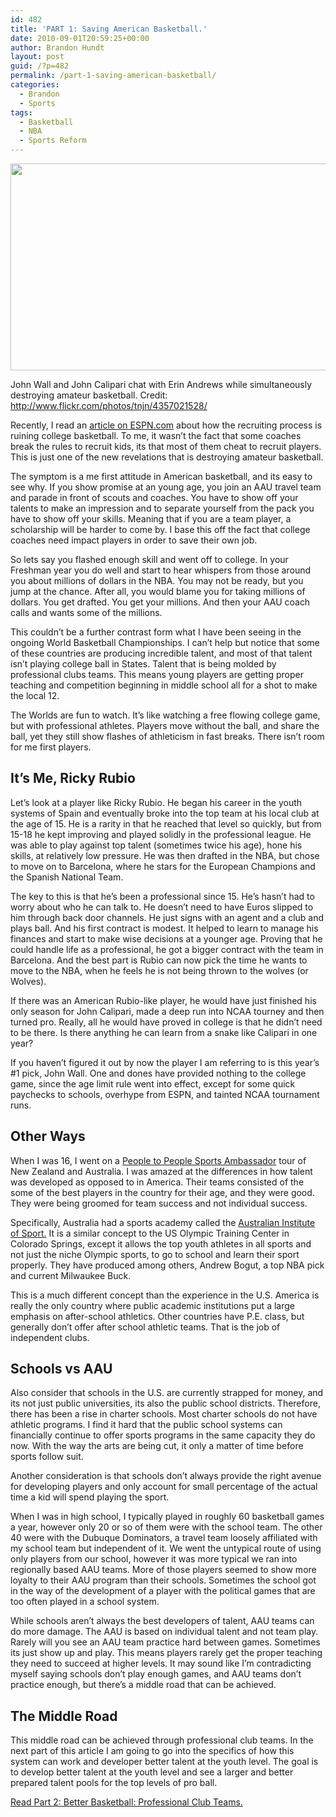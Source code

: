 ```yaml
---
id: 482
title: 'PART 1: Saving American Basketball.'
date: 2010-09-01T20:59:25+00:00
author: Brandon Hundt
layout: post
guid: /?p=482
permalink: /part-1-saving-american-basketball/
categories:
  - Brandon
  - Sports
tags:
  - Basketball
  - NBA
  - Sports Reform
---
```

<div class="right">
  <img src="http://rachel.brandonhundt.com/wp-content/uploads/2010/09/4357021528_128354edec_z.jpg" alt="" title="4357021528_128354edec_z" width="575" height="331" class="size-full wp-image-496" srcset="/wp-content/uploads/2010/09/4357021528_128354edec_z.jpg 575w, /wp-content/uploads/2010/09/4357021528_128354edec_z-300x172.jpg 300w" sizes="(max-width: 575px) 100vw, 575px" /></p>

  <p class="wp-caption-text">
    John Wall and John Calipari chat with Erin Andrews while simultaneously destroying amateur basketball. Credit: <a href="http://www.flickr.com/photos/tnjn/4357021528/">http://www.flickr.com/photos/tnjn/4357021528/</a>
  </p>
</div>

Recently, I read an [article on ESPN.com](http://sports.espn.go.com/ncb/columns/story?columnist=oneil_dana&id=5398415) about how the recruiting process is ruining college basketball. To me, it wasn’t the fact that some coaches break the rules to recruit kids, its that most of them cheat to recruit players. This is just one of the new revelations that is destroying amateur basketball.<!--more-->

The symptom is a me first attitude in American basketball, and its easy to see why. If you show promise at an young age, you join an AAU travel team and parade in front of scouts and coaches. You have to show off your talents to make an impression and to separate yourself from the pack you have to show off your skills. Meaning that if you are a team player, a scholarship will be harder to come by. I base this off the fact that college coaches need impact players in order to save their own job.

So lets say you flashed enough skill and went off to college. In your Freshman year you do well and start to hear whispers from those around you about millions of dollars in the NBA. You may not be ready, but you jump at the chance. After all, you would blame you for taking millions of dollars. You get drafted. You get your millions. And then your AAU coach calls and wants some of the millions.

This couldn’t be a further contrast form what I have been seeing in the ongoing World Basketball Championships. I can’t help but notice that some of these countries are producing incredible talent, and most of that talent isn’t playing college ball in States. Talent that is being molded by professional clubs teams. This means young players are getting proper teaching and competition beginning in middle school all for a shot to make the local 12.

The Worlds are fun to watch. It’s like watching a free flowing college game, but with professional athletes. Players move without the ball, and share the ball, yet they still show flashes of athleticism in fast breaks. There isn’t room for me first players.

## It’s Me, Ricky Rubio

Let’s look at a player like Ricky Rubio. He began his career in the youth systems of Spain and eventually broke into the top team at his local club at the age of 15. He is a rarity in that he reached that level so quickly, but from 15-18 he kept improving and played solidly in the professional league. He was able to play against top talent (sometimes twice his age), hone his skills, at relatively low pressure. He was then drafted in the NBA, but chose to move on to Barcelona, where he stars for the European Champions and the Spanish National Team.

The key to this is that he’s been a professional since 15. He’s hasn’t had to worry about who he can talk to. He doesn’t need to have Euros slipped to him through back door channels. He just signs with an agent and a club and plays ball. And his first contract is modest. It helped to learn to manage his finances and start to make wise decisions at a younger age. Proving that he could handle life as a professional, he got a bigger contract with the team in Barcelona. And the best part is Rubio can now pick the time he wants to move to the NBA, when he feels he is not being thrown to the wolves (or Wolves).

If there was an American Rubio-like player, he would have just finished his only season for John Calipari, made a deep run into NCAA tourney and then turned pro. Really, all he would have proved in college is that he didn’t need to be there. Is there anything he can learn from a snake like Calipari in one year?

If you haven’t figured it out by now the player I am referring to is this year’s #1 pick, John Wall. One and dones have provided nothing to the college game, since the age limit rule went into effect, except for some quick paychecks to schools, overhype from ESPN, and tainted NCAA tournament runs.

## Other Ways

When I was 16, I went on a [People to People Sports Ambassador](http://www.peopletopeople.com/ourprograms/sport/pages/default.aspx) tour of New Zealand and Australia. I was amazed at the differences in how talent was developed as opposed to in America. Their teams consisted of the some of the best players in the country for their age, and they were good. They were being groomed for team success and not individual success.

Specifically, Australia had a sports academy called the [Australian Institute of Sport.](http://www.ausport.gov.au/ais) It is a similar concept to the US Olympic Training Center in Colorado Springs, except it allows the top youth athletes in all sports and not just the niche Olympic sports, to go to school and learn their sport properly. They have produced among others, Andrew Bogut, a top NBA pick and current Milwaukee Buck.

This is a much different concept than the experience in the U.S. America is really the only country where public academic institutions put a large emphasis on after-school athletics. Other countries have P.E. class, but generally don’t offer after school athletic teams. That is the job of independent clubs.

## Schools vs AAU

Also consider that schools in the U.S. are currently strapped for money, and its not just public universities, its also the public school districts. Therefore, there has been a rise in charter schools. Most charter schools do not have athletic programs. I find it hard that the public school systems can financially continue to offer sports programs in the same capacity they do now. With the way the arts are being cut, it only a matter of time before sports follow suit.

Another consideration is that schools don’t always provide the right avenue for developing players and only account for small percentage of the actual time a kid will spend playing the sport.

When I was in high school, I typically played in roughly 60 basketball games a year, however only 20 or so of them were with the school team. The other 40 were with the Dubuque Dominators, a travel team loosely affiliated with my school team but independent of it. We went the untypical route of using only players from our school, however it was more typical we ran into regionally based AAU teams. More of those players seemed to show more loyalty to their AAU program than their schools. Sometimes the school got in the way of the development of a player with the political games that are too often played in a school system.

While schools aren’t always the best developers of talent, AAU teams can do more damage. The AAU is based on individual talent and not team play. Rarely will you see an AAU team practice hard between games. Sometimes its just show up and play. This means players rarely get the proper teaching they need to succeed at higher levels. It may sound like I’m contradicting myself saying schools don’t play enough games, and AAU teams don’t practice enough, but there’s a middle road that can be achieved.

## The Middle Road

This middle road can be achieved through professional club teams. In the next part of this article I am going to go into the specifics of how this system can work and developer better talent at the youth level. The goal is to develop better talent at the youth level and see a larger and better prepared talent pools for the top levels of pro ball.

[Read Part 2: Better Basketball: Professional Club Teams.](/part-2-better-basketball-professional-club-teams)

